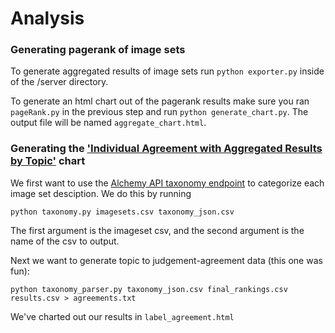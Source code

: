 # Analysis

### Generating pagerank of image sets

To generate aggregated results of image sets run `python exporter.py` inside of the /server directory.

To generate an html chart out of the pagerank results make sure you ran `pageRank.py` in the previous step and run `python generate_chart.py`. The output file will be named `aggregate_chart.html`.


### Generating the ['Individual Agreement with Aggregated Results by Topic'](https://raw.githubusercontent.com/gmosley/PopOp/master/analysis/agreement_vs_disagreement.png) chart

We first want to use the [Alchemy API taxonomy endpoint](http://www.alchemyapi.com/api/taxonomy) to categorize each image set desciption. We do this by running 
```
python taxonomy.py imagesets.csv taxonomy_json.csv
``` 
The first argument is the imageset csv, and the second argument is the name of the csv to output.

Next we want to generate topic to judgement-agreement data (this one was fun): 
```
python taxonomy_parser.py taxonomy_json.csv final_rankings.csv results.csv > agreements.txt
``` 
We've charted out our results in `label_agreement.html`
